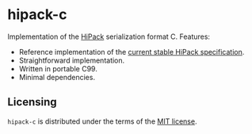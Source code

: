 hipack-c
========

Implementation of the [HiPack](http://hipack.org) serialization format C.
Features:

* Reference implementation of the [current stable HiPack
  specification](https://github.com/aperezdc/hipack/blob/gh-pages/spec.rst).
* Straightforward implementation.
* Written in portable C99.
* Minimal dependencies.


Licensing
---------

`hipack-c` is distributed under the terms of the [MIT
license](http://opensource.org/licenses/mit).

